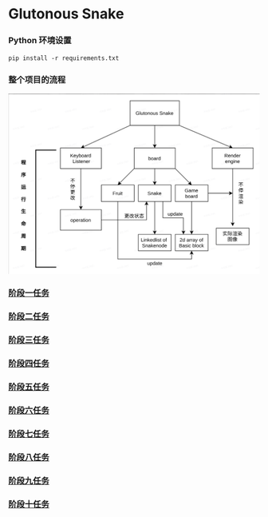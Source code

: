 # Glutonous Snake

### Python 环境设置
```{bash}
pip install -r requirements.txt
```

### 整个项目的流程
![](resources/flow_chart.png)


### [阶段一任务](phase/phase_1.md)



### [阶段二任务](phase/phase_2.md)

### [阶段三任务](phase/phase_3.md)


### [阶段四任务](phase/phase_4.md)


### [阶段五任务](phase/phase_5.md)

### [阶段六任务](phase/phase_6.md)


### [阶段七任务](phase/phase_7.md)


### [阶段八任务](phase/phase_8.md)

### [阶段九任务](phase/phase_9.md)

### [阶段十任务](phase/phase_10.md)
